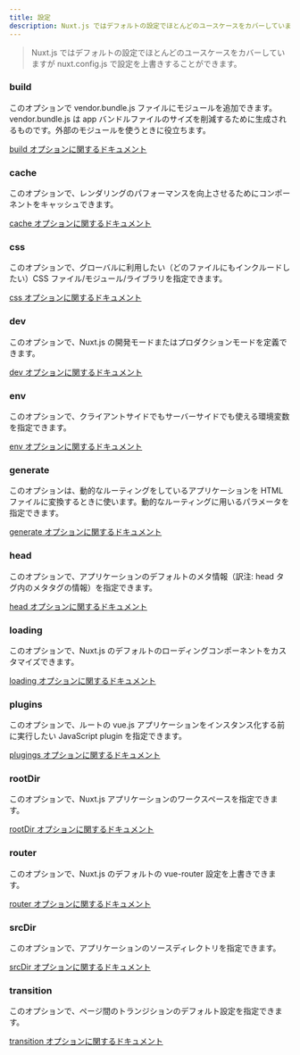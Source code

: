 ```yaml
---
title: 設定
description: Nuxt.js ではデフォルトの設定でほとんどのユースケースをカバーしていますが nuxt.config.js で設定を上書きすることができます。
---
```


<!-- title: Configuration -->
<!-- description: The Nuxt.js default configuration covers most of usages. However, the nuxt.config.js file lets you overwrite it. -->

<!-- \> The Nuxt.js default configuration covers most of usages. However, the nuxt.config.js file lets you overwrite it. -->

> Nuxt.js ではデフォルトの設定でほとんどのユースケースをカバーしていますが nuxt.config.js で設定を上書きすることができます。

### build

<!-- This option lets you add modules inside the vendor.bundle.js file generated to reduce the size of the app bundle. It's really useful when using external modules -->

このオプションで vendor.bundle.js ファイルにモジュールを追加できます。vendor.bundle.js は app バンドルファイルのサイズを削減するために生成されるものです。外部のモジュールを使うときに役立ちます。

<!-- [Documentation about build integration](/api/configuration-build) -->

[build オプションに関するドキュメント](/api/configuration-build)

### cache

<!-- This option lets you enable cached components for better render performances. -->

このオプションで、レンダリングのパフォーマンスを向上させるためにコンポーネントをキャッシュできます。

<!-- [Documentation about cache integration](/api/configuration-cache) -->

[cache オプションに関するドキュメント](/api/configuration-cache)

### css

<!-- This option lets you define the CSS files/modules/libraries you want to set as globals (included in every pages). -->

このオプションで、グローバルに利用したい（どのファイルにもインクルードしたい）CSS ファイル/モジュール/ライブラリを指定できます。

<!-- [Documentation about css integration](/api/configuration-css) -->

[css オプションに関するドキュメント](/api/configuration-css)

### dev

<!-- This option lets you define the development or production mode of nuxt.js -->

このオプションで、Nuxt.js の開発モードまたはプロダクションモードを定義できます。

<!-- [Documentation about dev integration](/api/configuration-dev) -->

[dev オプションに関するドキュメント](/api/configuration-css)

### env

<!-- This option lets you define environment variables available both client and server side. -->

このオプションで、クライアントサイドでもサーバーサイドでも使える環境変数を指定できます。

<!-- [Documentation about env integration](/api/configuration-env) -->

[env オプションに関するドキュメント](/api/configuration-env)

### generate

<!-- This option lets you to define each params value for every dynamic routes in your application that Nuxt.js transforms into HTML files. -->

このオプションは、動的なルーティングをしているアプリケーションを HTML ファイルに変換するときに使います。動的なルーティングに用いるパラメータを指定できます。

<!-- [Documentation about generate integration](/api/configuration-generate) -->

[generate オプションに関するドキュメント](/api/configuration-generate)

### head

<!-- This option lets you to define all the defaults metas for your application. -->

このオプションで、アプリケーションのデフォルトのメタ情報（訳注: head タグ内のメタタグの情報）を指定できます。

<!-- [Documentation about head integration](/api/configuration-head) -->

[head オプションに関するドキュメント](/api/configuration-head)

### loading

<!-- This option lets you to customize the loading component load by default with Nuxt.js. -->

このオプションで、Nuxt.js のデフォルトのローディングコンポーネントをカスタマイズできます。

<!-- [Documentation about loading integration](/api/configuration-loading) -->

[loading オプションに関するドキュメント](/api/configuration-loading)

### plugins

<!-- This option lets you to define Javascript plugins to be ran before instantiating the root vue.js application. -->

このオプションで、ルートの vue.js アプリケーションをインスタンス化する前に実行したい JavaScript plugin を指定できます。

<!-- [Documentation about plugins integration](/api/configuration-plugins) -->

[plugings オプションに関するドキュメント](/api/configuration-plugins)

### rootDir

<!-- This option lets you define the workspace of your nuxt.js application. -->

このオプションで、Nuxt.js アプリケーションのワークスペースを指定できます。

<!-- [Documentation about rootDir integration](/api/configuration-rootdir) -->

[rootDir オプションに関するドキュメント](/api/configuration-rootdir)

### router

<!-- This option lets you to overwrite the default Nuxt.js configuration of vue-router. -->

このオプションで、Nuxt.js のデフォルトの vue-router 設定を上書きできます。

<!-- [Documentation about router integration](/api/configuration-router) -->

[router オプションに関するドキュメント](/api/configuration-router)

### srcDir

<!-- This option lets you define the source directory of your nuxt.js application. -->

このオプションで、アプリケーションのソースディレクトリを指定できます。

<!-- [Documentation about srcDir integration](/api/configuration-srcdir) -->

[srcDir オプションに関するドキュメント](/api/configuration-srcdir)

### transition

<!-- This option lets you define the default properties of the pages transitions. -->

このオプションで、ページ間のトランジションのデフォルト設定を指定できます。

<!-- [Documentation about transition integration](/api/configuration-transition) -->

[transition オプションに関するドキュメント](/api/configuration-transition)
